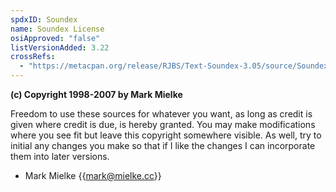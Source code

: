 ```yaml
---
spdxID: Soundex
name: Soundex License
osiApproved: "false"
listVersionAdded: 3.22
crossRefs: 
  - "https://metacpan.org/release/RJBS/Text-Soundex-3.05/source/Soundex.pm#L3-11"
---
```


**(c) Copyright 1998-2007 by Mark Mielke**

Freedom to use these sources for whatever you want, as long as credit is given where credit is due, is hereby granted. You may make modifications where you see fit but leave this copyright somewhere visible. As well, try to initial any changes you make so that if I like the changes I can incorporate them into later versions.

- Mark Mielke {{mark@mielke.cc}}
